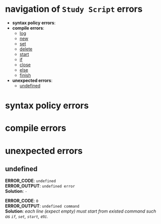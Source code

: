 # navigation of `Study Script` errors
- **syntax policy errors**:
- **compile errors**:
    - [log](#log)
    - [new](#new)
    - [set](#set)
    - [delete](#delete)
    - [start](#start)
    - [if](#if)
    - [close](#close)
    - [else](#else)
    - [finish](#finish)
- **unexpected errors**:
    - [undefined](#undefined)

# syntax policy errors



# compile errors

# unexpected errors

## undefined

**ERROR_CODE**: `undefined`<br>
**ERROR_OUTPUT**: `undefined error`<br>
**Solution**: `-`

**ERROR_CODE**: `0`<br>
**ERROR_OUTPUT**: `undefined command`<br>
**Solution**: _each line (expect empty) must start from existed command such as `if`, `set`, `start`, etc._
